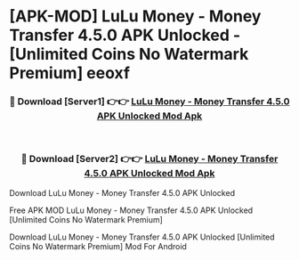# [APK-MOD] LuLu Money - Money Transfer 4.5.0 APK Unlocked - [Unlimited Coins No Watermark Premium] eeoxf



<div align="center">
<h3>🔴 Download [Server1] 👉👉 <a href="https://momento.my/?title=LuLu_Money_-_Money_Transfer_4.5.0_APK_Unlocked">LuLu Money - Money Transfer 4.5.0 APK Unlocked Mod Apk</a></h3><br>

<h3>🔴 Download [Server2] 👉👉 <a href="https://momento.my/?title=LuLu_Money_-_Money_Transfer_4.5.0_APK_Unlocked">LuLu Money - Money Transfer 4.5.0 APK Unlocked Mod Apk</a></h3>
</div>



Download LuLu Money - Money Transfer 4.5.0 APK Unlocked 

Free APK MOD LuLu Money - Money Transfer 4.5.0 APK Unlocked [Unlimited Coins No Watermark Premium]

Download LuLu Money - Money Transfer 4.5.0 APK Unlocked [Unlimited Coins No Watermark Premium] Mod For Android
